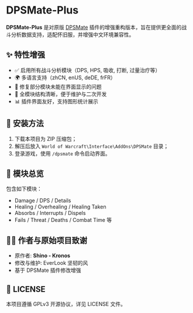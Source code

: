 # DPSMate-Plus

**DPSMate-Plus** 是对原版 [DPSMate](https://legacy-wow.com/addons/dpsmate/) 插件的增强重构版本，旨在提供更全面的战斗分析数据支持，适配怀旧服，并增强中文环境兼容性。

## ✨ 特性增强

- ✅ 启用所有战斗分析模块（DPS, HPS, 吸收, 打断, 过量治疗等）
- 🌍 多语言支持（zhCN, enUS, deDE, frFR）
- 🧩 修复部分模块未能在界面显示的问题
- 🧠 全模块结构清晰，便于维护与二次开发
- 📊 插件界面友好，支持图形统计展示

## 📂 安装方法

1. 下载本项目为 ZIP 压缩包；
2. 解压后放入 `World of Warcraft\Interface\AddOns\DPSMate` 目录；
3. 登录游戏，使用 `/dpsmate` 命令启动界面。

## 🧱 模块总览

包含如下模块：
- Damage / DPS / Details
- Healing / Overhealing / Healing Taken
- Absorbs / Interrupts / Dispels
- Fails / Threat / Deaths / Combat Time 等

## 🧑‍💻 作者与原始项目致谢

- 原作者: **Shino <Synced> - Kronos**
- 修改与维护: EverLook 坚韧的风
- 基于 DPSMate 插件修改增强

## 📜 LICENSE

本项目遵循 GPLv3 开源协议，详见 LICENSE 文件。

